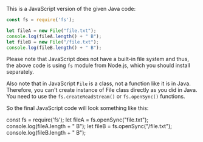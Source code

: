 This is a JavaScript version of the given Java code:

```JavaScript
const fs = require('fs');

let fileA = new File("file.txt");
console.log(fileA.length() + " B");
let fileB = new File("/file.txt");
console.log(fileB.length() + " B");
```
Please note that JavaScript does not have a built-in file system and thus, the above code is using `fs` module from Node.js, which you should install separately. 

Also note that in JavaScript `File` is a class, not a function like it is in Java. Therefore, you can't create instance of File class directly as you did in Java. You need to use the `fs.createReadStream()` or `fs.openSync()` functions.

So the final JavaScript code will look something like this:

const fs = require('fs');
let fileA = fs.openSync("file.txt");
console.log(fileA.length + " B");
let fileB = fs.openSync("/file.txt");
console.log(fileB.length + " B");

